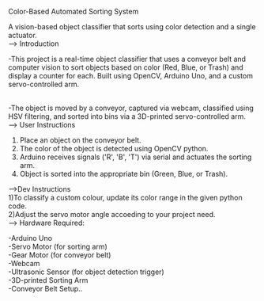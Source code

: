 Color-Based Automated Sorting System
<br>

A vision-based object classifier that sorts using color detection and a single actuator.<br>
--> Introduction<br>

-This project is a real-time object classifier that uses a conveyor belt and computer vision to sort objects based on color (Red, Blue, or Trash) and display a counter for each. Built using OpenCV, Arduino Uno, and a custom servo-controlled arm.<br><br>

-The object is moved by a conveyor, captured via webcam, classified using HSV filtering, and sorted into bins via a 3D-printed servo-controlled arm.<br>
--> User Instructions<br>

1) Place an object on the conveyor belt.<br>
2) The color of the object is detected using OpenCV python.<br>
3) Arduino receives signals ('R', 'B', 'T') via serial and actuates the sorting arm.<br>
4) Object is sorted into the appropriate bin (Green, Blue, or Trash).<br>

-->Dev Instructions<br> 
1)To classify a custom colour, update its color range in the given python code.<br>
2)Adjust the servo motor angle accoeding to your project need.<br>
--> Hardware Required:<br>

-Arduino Uno<br>
-Servo Motor (for sorting arm)<br>
-Gear Motor (for conveyor belt)<br>
-Webcam<br>
-Ultrasonic Sensor (for object detection trigger)<br>
-3D-printed Sorting Arm<br>
-Conveyor Belt Setup..

